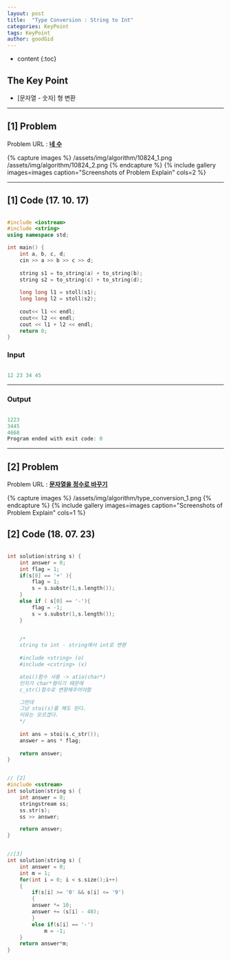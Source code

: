 ```yaml
---
layout: post
title:  "Type Conversion : String to Int"
categories: KeyPoint
tags: KeyPoint
author: goodGid
---
```

* content
{:toc}


## The Key Point

* [문자열 - 숫자] 형 변환






---

## [1] Problem
Problem URL : **[네 수](https://www.acmicpc.net/problem/10824)**

{% capture images %}
    /assets/img/algorithm/10824_1.png
    /assets/img/algorithm/10824_2.png
{% endcapture %}
{% include gallery images=images caption="Screenshots of Problem Explain" cols=2 %}



---


## [1] Code (17. 10. 17)

``` cpp

#include <iostream>
#include <string>
using namespace std;

int main() {
    int a, b, c, d;
    cin >> a >> b >> c >> d;
    
    string s1 = to_string(a) + to_string(b);
    string s2 = to_string(c) + to_string(d);
    
    long long l1 = stoll(s1);
    long long l2 = stoll(s2);
    
    cout<< l1 << endl;
    cout<< l2 << endl;
    cout << l1 + l2 << endl;
    return 0;
}

```

### Input

``` cpp

12 23 34 45

```

---

### Output

``` cpp

1223
3445
4668
Program ended with exit code: 0

```


---


## [2] Problem
Problem URL : **[문자열을 정수로 바꾸기](https://programmers.co.kr/learn/courses/30/lessons/12925)**

{% capture images %}
    /assets/img/algorithm/type_conversion_1.png
{% endcapture %}
{% include gallery images=images caption="Screenshots of Problem Explain" cols=1 %}


## [2] Code (18. 07. 23)

``` cpp

int solution(string s) {
    int answer = 0;
    int flag = 1;
    if(s[0] == '+' ){
        flag = 1;
        s = s.substr(1,s.length());
    }
    else if ( s[0] == '-'){
        flag = -1;
        s = s.substr(1,s.length());
    }


    /*
    string to int - string에서 int로 변환
    
    #include <string> (o)
    #include <cstring> (x)

    atoi()함수 사용 -> atio(char*)
    인자가 char*형이기 때문에
    c_str()함수로 변환해주어야함

    그런데
    그냥 stoi(s)를 해도 된다. 
    이유는 모르겠다.
    */
    
    int ans = stoi(s.c_str());
    answer = ans * flag;
    
    return answer;
}


// [2]
#include <sstream>
int solution(string s) {
    int answer = 0;
    stringstream ss;
    ss.str(s);
    ss >> answer;

    return answer;
}


//[3]
int solution(string s) {
    int answer = 0;
    int m = 1;
    for(int i = 0; i < s.size();i++)
    {
        if(s[i] >= '0' && s[i] <= '9')
        {
        answer *= 10;
        answer += (s[i] - 48);
        }
        else if(s[i] == '-')
            m = -1;
    }
    return answer*m;
}

```


